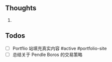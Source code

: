 ## Thoughts
1. 
## Todos
- [ ] Portflio 站填充真实内容 #active #portfolio-site
- [ ] 总结关于 Pendle Boros 的交易策略